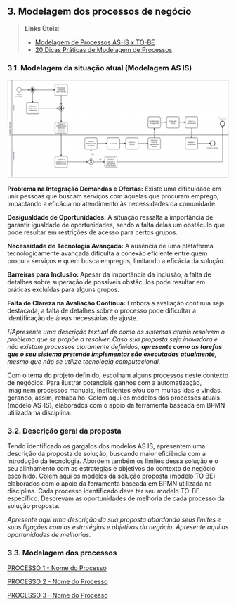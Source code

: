 ## 3. Modelagem dos processos de negócio


> **Links Úteis**:
> - [Modelagem de Processos AS-IS x TO-BE](https://dheka.com.br/modelagem-as-is-to-be/)
> - [20 Dicas Práticas de Modelagem de Processos](https://dheka.com.br/20-dicas-praticas-de-modelagem-de-processos/)

### 3.1. Modelagem da situação atual (Modelagem AS IS)
![AS IS](./docs/images/AS%20IF.png)

**Problema na Integração Demandas e Ofertas:** 
Existe uma dificuldade em unir pessoas que buscam serviços com aquelas que procuram emprego, impactando a eficácia no atendimento às necessidades da comunidade. 

**Desigualdade de Oportunidades:** 
A situação ressalta a importância de garantir igualdade de oportunidades, sendo a falta delas um obstáculo que pode resultar em restrições de acesso para certos grupos. 

**Necessidade de Tecnologia Avançada:** 
A ausência de uma plataforma tecnologicamente avançada dificulta a conexão eficiente entre quem procura serviços e quem busca empregos, limitando a eficácia da solução. 

**Barreiras para Inclusão:** 
Apesar da importância da inclusão, a falta de detalhes sobre superação de possíveis obstáculos pode resultar em práticas excluídas para alguns grupos. 

**Falta de Clareza na Avaliação Contínua:**
Embora a avaliação contínua seja destacada, a falta de detalhes sobre o processo pode dificultar a identificação de áreas necessárias de ajuste. 

 
//_Apresente uma descrição textual de como os sistemas atuais resolvem o problema que se propõe a resolver.  Caso sua proposta seja inovadora e não existam processos claramente definidos, **apresente como as tarefas que o seu sistema pretende implementar são executadas atualmente**, mesmo que não se utilize tecnologia computacional._

Com o tema do projeto definido, escolham alguns processos neste contexto de negócios. Para ilustrar potenciais ganhos com a automatização, imaginem processos manuais, ineficientes e/ou com muitas idas e vindas, gerando, assim, retrabalho.
Colem aqui os modelos dos processos atuais (modelo AS-IS), elaborados com o apoio da ferramenta baseada em BPMN utilizada na disciplina.

### 3.2. Descrição geral da proposta

Tendo identificado os gargalos dos modelos AS IS, apresentem uma descrição da proposta de solução, buscando maior eficiência com a introdução da tecnologia. Abordem também os limites dessa solução e o seu alinhamento com as estratégias e objetivos do contexto de negócio escolhido. 
Colem aqui os modelos da solução proposta (modelo TO BE) elaborados com o apoio da ferramenta baseada em BPMN utilizada na disciplina.
Cada processo identificado deve ter seu modelo TO-BE específico. Descrevam as oportunidades de melhoria de cada processo da solução proposta.

_Apresente aqui uma descrição da sua proposta abordando seus limites e suas ligações com as estratégias e objetivos do negócio. Apresente aqui as oportunidades de melhorias._

### 3.3. Modelagem dos processos

[PROCESSO 1 - Nome do Processo](./processos/processo-1-nome-do-processo.md "Detalhamento do Processo 1.")

[PROCESSO 2 - Nome do Processo](./processos/processo-2-nome-do-processo.md "Detalhamento do Processo 2.")

[PROCESSO 3 - Nome do Processo](./processos/processo-3-nome-do-processo.md "Detalhamento do Processo 3.")
